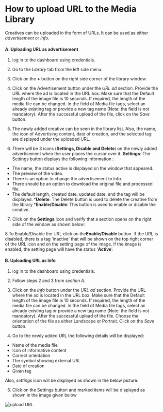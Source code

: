 # How to upload URL to the Media Library

Creatives can be uploaded in the form of URLs. It can be used as either _advertisement_ or _info_.

#### A. Uploading URL as advertisement

1. log in to the dashboard using credentials.

2. Go to the _Library_ tab from the left side menu.

3. Click on the **+** button on the right side corner of the library window.

4. Click on the Advertisement button under the _URL ad_ section. Provide the URL where the ad is located in the URL box. Make sure that the Default length of the image file is 10 seconds. If required, the length of the media file can be changed. In the field of Media file tags, select an already existing tag or provide a new tag name (Note: the field is not mandatory). After the successful upload of the file, click on the _Save_ button.

5. The newly added creative can be seen in the library list. Also, the name, the icon of Advertising content, date of creation, and the selected tag are displayed under the uploaded URL.

6. There will be 3 icons (**Settings, Disable and Delete**) on the newly added advertisement when the user places the cursor over it.
**Settings**: The Settings button displays the following information :

* The name, the status active is displayed on the window that appeared.
* The preview of the video.
* There is an option to change the advertisement to Info.
* There should be an option to download the original file and processed file.
* The default length, created date, updated date, and the tag will be displayed.
 ***Delete**: The Delete button is used to delete the creative from the library
***Enable/Disable**: This button is used to enable or disable the creative.

7. Click on the **Settings** icon and verify that a section opens on the right side of the window as shown below:
  
8.To Enable/Disable the URL  click on the**Enable/Disable** button. If the URL is disabled, there is a tag 'inactive' that will be shown on the top right corner of the URL icon and on the setting page of the image. If the image is enabled, the setting page will have the status '**Active**'.


#### B. Uploading URL as Info

1. log in to the dashboard using credentials.

2. Follow steps 2 and 3 from _section A_.

3. Click on the _Info_ button under the _URL ad_ section. Provide the URL where the ad is located in the URL box. Make sure that the Default length of the image file is 10 seconds. If required, the length of the media file can be changed. In the field of Media file tags, select an already existing tag or provide a new tag name (Note: the field is not mandatory). After the successful upload of the file. Choose the orientation of the file as either Landscape or Portrait. Click on the _Save_ button.

4. Go to the newly added URL the following details will be displayed:

* Name of  the media file
* Icon of informative content
* Correct orientation
* The symbol showing external URL
* Date of creation
* Given tag 

Also, _settings_ icon will be displayed as shown in the below picture.

5. Click on the Settings button and marked items will be displayed as shown in the image given below

<img src="rc_img3.png"
 alt="upload URL"
 style="float: left; margin-right: 10px;" />




